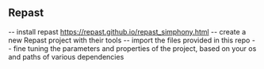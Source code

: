 
## Repast

-- install repast https://repast.github.io/repast_simphony.html
-- create a new Repast project with their tools
-- import the files provided in this repo
-- fine tuning the parameters and properties of the project, based on your os and paths of various dependencies
